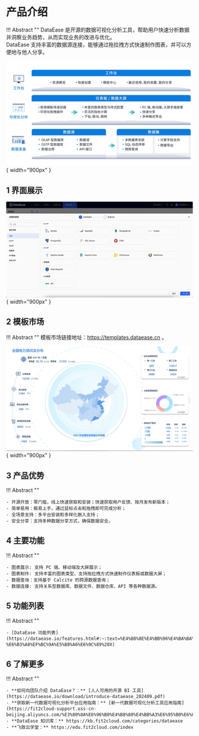 # 产品介绍

!!! Abstract ""
    DataEase 是开源的数据可视化分析工具，帮助用户快速分析数据并洞察业务趋势，从而实现业务的改进与优化。  
    DataEase 支持丰富的数据源连接，能够通过拖拉拽方式快速制作图表，并可以方便地与他人分享。

![功能架构图](./newimg/product_acceptance/功能架构图.jpg){ width="900px" }


## 1 界面展示

![功能架构图](./newimg/product_acceptance/2.0界面.gif){ width="900px" }

## 2 模板市场

!!! Abstract ""
    模板市场链接地址：https://templates.dataease.cn 。

![功能架构图](./newimg/product_acceptance/模板市场.gif){ width="900px" }

## 3 产品优势

!!! Abstract ""

    - 开源开放：零门槛，线上快速获取和安装；快速获取用户反馈、按月发布新版本；
    - 简单易用：极易上手，通过鼠标点击和拖拽即可完成分析；
    - 全场景支持：多平台安装和多样化嵌入支持；
    - 安全分享：支持多种数据分享方式，确保数据安全。

## 4 主要功能

!!! Abstract ""

    - 图表展示: 支持 PC 端、移动端及大屏展示；
    - 图表制作: 支持丰富的图表类型、支持拖拉拽方式快速制作仪表板或数据大屏；
    - 数据查询：支持基于 Calcite 的跨源数据查询；
    - 数据连接: 支持关系型数据库、数据文件、数据仓库、API 等各种数据源。


## 5 功能列表

!!! Abstract ""

    - [DataEase 功能列表](https://dataease.io/features.html#:~:text=%E4%B8%8E%E4%BB%96%E4%BA%BA%E5%88%86%E4%BA%AB%E3%80%82-,%E5%8A%9F%E8%83%BD%E5%88%97%E8%A1%A8,-%E6%B3%A8%EF%BC%9A%E5%B8%A6%E6%9C%89%20X)

## 6 了解更多 

!!! Abstract ""

    - **如何向团队介绍 DataEase？：** [人人可用的开源 BI 工具](https://dataease.io/download/introduce-dataease_202409.pdf)
    - **获取新一代数据可视化分析平台应用指南：** [新一代数据可视化分析工具应用指南](https://fit2cloud-support.oss-cn-beijing.aliyuncs.com/%E3%80%8A%E6%96%B0%E4%B8%80%E4%BB%A3%E6%95%B0%E6%8D%AE%E5%8F%AF%E8%A7%86%E5%8C%96%E5%88%86%E6%9E%90%E5%B7%A5%E5%85%B7%E5%BA%94%E7%94%A8%E6%8C%87%E5%8D%97%E3%80%8B%EF%BC%88DataEase%E7%BC%96%E8%91%97%EF%BC%89.pdf)
    - **DataEase 知识库：** https://kb.fit2cloud.com/categories/dataease
    - **飞致云学堂：** https://edu.fit2cloud.com/index 